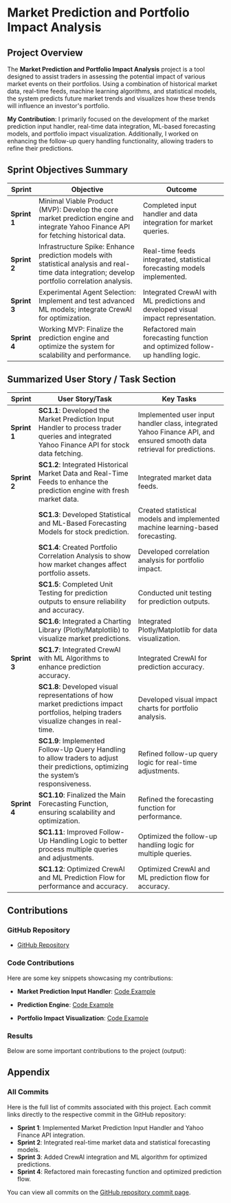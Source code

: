 # Market Prediction and Portfolio Impact Analysis

## Project Overview

The **Market Prediction and Portfolio Impact Analysis** project is a tool designed to assist traders in assessing the potential impact of various market events on their portfolios. Using a combination of historical market data, real-time feeds, machine learning algorithms, and statistical models, the system predicts future market trends and visualizes how these trends will influence an investor's portfolio.

**My Contribution**: I primarily focused on the development of the market prediction input handler, real-time data integration, ML-based forecasting models, and portfolio impact visualization. Additionally, I worked on enhancing the follow-up query handling functionality, allowing traders to refine their predictions.

## Sprint Objectives Summary

| Sprint   | Objective                                                                                             | Outcome                                                                                     |
|----------|-------------------------------------------------------------------------------------------------------|---------------------------------------------------------------------------------------------|
| **Sprint 1** | Minimal Viable Product (MVP): Develop the core market prediction engine and integrate Yahoo Finance API for fetching historical data. | Completed input handler and data integration for market queries.                             |
| **Sprint 2** | Infrastructure Spike: Enhance prediction models with statistical analysis and real-time data integration; develop portfolio correlation analysis. | Real-time feeds integrated, statistical forecasting models implemented.                     |
| **Sprint 3** | Experimental Agent Selection: Implement and test advanced ML models; integrate CrewAI for optimization. | Integrated CrewAI with ML predictions and developed visual impact representation.           |
| **Sprint 4** | Working MVP: Finalize the prediction engine and optimize the system for scalability and performance.  | Refactored main forecasting function and optimized follow-up handling logic.                 |

## Summarized User Story / Task Section

| **Sprint** | **User Story/Task** | **Key Tasks** |
|------------|---------------------|---------------|
| **Sprint 1** | **SC1.1**: Developed the Market Prediction Input Handler to process trader queries and integrated Yahoo Finance API for stock data fetching. | Implemented user input handler class, integrated Yahoo Finance API, and ensured smooth data retrieval for predictions. |
| **Sprint 2** | **SC1.2**: Integrated Historical Market Data and Real-Time Feeds to enhance the prediction engine with fresh market data. | Integrated market data feeds. |
| | **SC1.3**: Developed Statistical and ML-Based Forecasting Models for stock prediction. | Created statistical models and implemented machine learning-based forecasting. |
| | **SC1.4**: Created Portfolio Correlation Analysis to show how market changes affect portfolio assets. | Developed correlation analysis for portfolio impact. |
| | **SC1.5**: Completed Unit Testing for prediction outputs to ensure reliability and accuracy. | Conducted unit testing for prediction outputs. |
| | **SC1.6**: Integrated a Charting Library (Plotly/Matplotlib) to visualize market predictions. | Integrated Plotly/Matplotlib for data visualization. |
| **Sprint 3** | **SC1.7**: Integrated CrewAI with ML Algorithms to enhance prediction accuracy. | Integrated CrewAI for prediction accuracy. |
| | **SC1.8**: Developed visual representations of how market predictions impact portfolios, helping traders visualize changes in real-time. | Developed visual impact charts for portfolio analysis. |
| | **SC1.9**: Implemented Follow-Up Query Handling to allow traders to adjust their predictions, optimizing the system’s responsiveness. | Refined follow-up query logic for real-time adjustments. |
| **Sprint 4** | **SC1.10**: Finalized the Main Forecasting Function, ensuring scalability and optimization. | Refined the forecasting function for performance. |
| | **SC1.11**: Improved Follow-Up Handling Logic to better process multiple queries and adjustments. | Optimized the follow-up handling logic for multiple queries. |
| | **SC1.12**: Optimized CrewAI and ML Prediction Flow for performance and accuracy. | Optimized CrewAI and ML prediction flow for accuracy. |

## Contributions

### GitHub Repository
- [GitHub Repository](https://github.com/Narrab891/AI-Agent-Stock-Prediction)

### Code Contributions
Here are some key snippets showcasing my contributions:

- **Market Prediction Input Handler**: [Code Example](https://github.com/Narrab891/AI-Agent-Stock-Prediction/commit/e6690801c1a597fa367b9f8ac3e09f579215da0e#diff-423758a6c9d4dfadaf1c0bdaec3b35d8c2df99b28cbdb74218e9e998c488dffd)
  
- **Prediction Engine**: [Code Example](https://github.com/Narrab891/AI-Agent-Stock-Prediction/commit/e6690801c1a597fa367b9f8ac3e09f579215da0e#diff-ecae6d98f757ef80b581e3fefe79487b89124fbfba053ed7ff084b47c996c92a)
  
- **Portfolio Impact Visualization**: [Code Example](https://github.com/Narrab891/AI-Agent-Stock-Prediction/commit/e6690801c1a597fa367b9f8ac3e09f579215da0e#diff-423758a6c9d4dfadaf1c0bdaec3b35d8c2df99b28cbdb74218e9e998c488dffd)

### Results

Below are some important contributions to the project (output):



## Appendix

### All Commits

Here is the full list of commits associated with this project. Each commit links directly to the respective commit in the GitHub repository:

- **Sprint 1**: Implemented Market Prediction Input Handler and Yahoo Finance API integration.
- **Sprint 2**: Integrated real-time market data and statistical forecasting models.
- **Sprint 3**: Added CrewAI integration and ML algorithm for optimized predictions.
- **Sprint 4**: Refactored main forecasting function and optimized prediction flow.

You can view all commits on the [GitHub repository commit page](https://github.com/Narrab891/AI-Agent-Stock-Prediction/commits).
